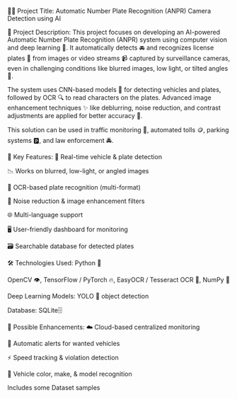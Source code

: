 🚗📸 Project Title:
Automatic Number Plate Recognition (ANPR) Camera Detection using AI

📄 Project Description:
This project focuses on developing an AI-powered Automatic Number Plate Recognition (ANPR) system using computer vision and deep learning 🧠. It automatically detects 🚘 and recognizes license plates 🔢 from images or video streams 📹 captured by surveillance cameras, even in challenging conditions like blurred images, low light, or tilted angles 🌙.

The system uses CNN-based models 🤖 for detecting vehicles and plates, followed by OCR 🔍 to read characters on the plates. Advanced image enhancement techniques ✨ like deblurring, noise reduction, and contrast adjustments are applied for better accuracy 🎯.

This solution can be used in traffic monitoring 🚦, automated tolls 🪙, parking systems 🅿️, and law enforcement 🚔.

🔑 Key Features:
🎥 Real-time vehicle & plate detection

📉 Works on blurred, low-light, or angled images

🔡 OCR-based plate recognition (multi-format)

🧹 Noise reduction & image enhancement filters

🌐 Multi-language support

🖥️ User-friendly dashboard for monitoring

🗃️ Searchable database for detected plates

🛠️ Technologies Used:
Python 🐍

OpenCV 👁️, TensorFlow / PyTorch 🔥, EasyOCR / Tesseract OCR 📖, NumPy 🧮

Deep Learning Models: YOLO 🚀 object detection

Database: SQLite🗄️

🚀 Possible Enhancements:
☁️ Cloud-based centralized monitoring

🚨 Automatic alerts for wanted vehicles

⚡ Speed tracking & violation detection

🎨 Vehicle color, make, & model recognition


Includes some Dataset samples
